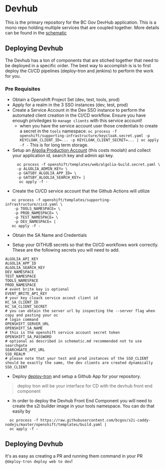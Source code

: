 
# Devhub
 
 This is the primary repository for the BC Gov DevHub application. This is a mono repo holding multiple services that are coupled together. More details can be found in the [schematic](./schematic.md)
 

## Deploying Devhub

The Devhub has a ton of components that are stiched together that need to be deployed in a specific order. The best way to accomplish is is to first deploy the CI/CD pipelines (deploy-tron and jenkins) to perform the work for you. 

### Pre Requisites
- Obtain a Openshift Project Set (dev, test, tools, prod)
- Apply for a realm in the 3 SSO instances (dev, test, prod)
- Create a Service Account in the Dev SSO instance to perform the automated client creation in the CI/CD workflow. Ensure you have enough priviledges to `manage clients` with this service account!
  - when you have the service account user those credentials to create a secret in the `tools` namespace. `oc process -f openshift/supporting-infrastructure/keycloak.secret.yaml -p KEYCLOAK_CLIENT_ID=... -p KEYCLOAK_CLIENT_SECRET=... | oc apply -f -` This is for long term storage.
- Setup an [Algolia Production Account](https://algolia.com) (this costs moolah) and collect your application id, search key and admin api key. 
  ```
    oc process -f openshift/templates/web/algolia-build.secret.yaml \ 
    -p ALGOLIA_ADMIN_KEY= \
    -p GATSBY_ALGOLIA_APP_ID= \
    -p GATSBY_ALGOLIA_SEARCH_KEY= |
     oc apply -f -
  ```
- Create the CI/CD service account that the Github Actions will utilize
```
   oc process -f openshift/templates/supporting-infrastructure/cicd.yaml \
    -p TOOLS_NAMESPACE= \
    -p PROD_NAMESPACE= \
    -p TEST_NAMESPACE= \ 
    -p DEV_NAMESPACE= |
   oc apply -f -
```
  - Obtain the SA Name and Credentials

- Setup your GITHUB secrets so that the CI/CD workflows work correctly. These are the following secrets you will need to add.
```
ALGOLIA_API_KEY
ALGOLIA_APP_ID
ALGOLIA_SEARCH_KEY
DEV_NAMESPACE
TEST_NAMESPACE
TOOLS_NAMESPACE
PROD_NAMESPACE
# event brite key is optional
EVENT_BRITE_API_KEY 
# your key cloack service accout client id
KC_SA_CLIENT_ID
KC_SA_CLIENT_SECRET
# you can obtain the server url by inspecting the --server flag when copy and pasting your oc 
# login command
OPENSHIFT_SERVER_URL
OPENSHIFT_SA_NAME
# this is the openshift service account secret token
OPENSHIFT_SA_PASSWORD
# optional as described in schematic.md recommended not to use searchgate
SEARCHGATE_API_URL
SSO_REALM
# please note that your test and prod instances of the SSO_CLIENT should be exactly the same, the dev clients are created dynamically
SSO_CLIENT
```

- Deploy [deploy-tron](https://github.com/patricksimonian/deploy-tron#building-and-deploying-on-openshift) and setup a Github App for your repository.

> deploy tron will be your interface for CD with the devhub front end component

- In order to deploy the Devhub Front End Component you will need to create the s2i builder image in your tools namespace. You can do that easily by
```
  oc process -f https://raw.githubusercontent.com/bcgov/s2i-caddy-nodejs/master/openshift/templates/build.yaml | 
  oc apply -f -
```



## Deploying Devhub

It's as easy as creating a PR and running them command in your PR `@deploy-tron deploy web to dev`!